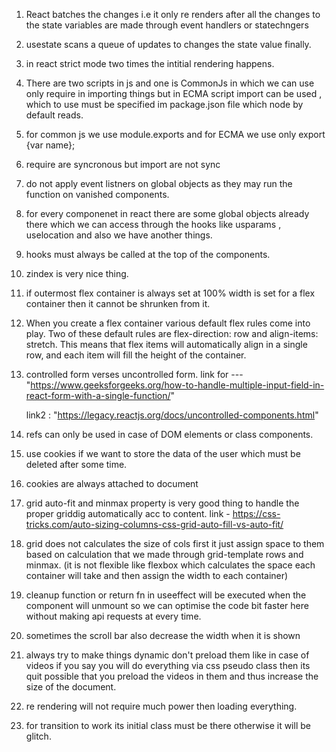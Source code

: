 1. React batches the changes i.e it only re renders after all the changes to the state variables are made through event handlers or statechngers

2. usestate scans a queue of updates to changes the state value finally.

3. in react strict mode two times the intitial rendering happens.

<!-- *******IMPORTANT THING -->

4. There are two scripts in js and one is CommonJs in which we can use only require in importing things but in ECMA script import can be used , which to use must be specified im package.json file which node by default reads.

5. for common js we use module.exports and for ECMA we use only export {var name};

6. require are syncronous but import are not sync

7. do not apply event listners on global objects as they may run the function on vanished components.

8. for every componenet in react there are some global objects already there which we can access through the hooks like usparams , uselocation and also we have another things.

9. hooks must always be called at the top of the components.

10. zindex is very nice thing.

11. if outermost flex container is always set at 100% width is set for a flex container then it cannot be shrunken from it.

12. When you create a flex container various default flex rules come into play.
    Two of these default rules are flex-direction: row and align-items: stretch. This means that flex items will automatically align in a single row, and each item will fill the height of the container.

13. controlled form verses uncontrolled form.
    link for --- "https://www.geeksforgeeks.org/how-to-handle-multiple-input-field-in-react-form-with-a-single-function/"

    link2 : "https://legacy.reactjs.org/docs/uncontrolled-components.html"

14. refs can only be used in case of DOM elements or class components.

15. use cookies if we want to store the data of the user which must be deleted after some time.

16. cookies are always attached to document

17. grid auto-fit and minmax property is very good thing to handle the proper griddig automatically acc to content.
    link - https://css-tricks.com/auto-sizing-columns-css-grid-auto-fill-vs-auto-fit/

18. grid does not calculates the size of cols first it just assign space to them based on calculation that we made through grid-template rows and minmax. (it is not flexible like flexbox which calculates the space each container will take and then assign the width to each container)

19. cleanup function or return fn in useeffect will be executed when the component will unmount so we can optimise the code bit faster here without making api requests at every time.

20. sometimes the scroll bar also decrease the width when it is shown

21. always try to make things dynamic don't preload them like in case of videos if you say you will do everything via css pseudo class then its quit possible that you preload the videos in them and thus increase the size of the document.

22. re rendering will not require much power then loading everything.

23. for transition to work its initial class must be there otherwise it will be glitch.
